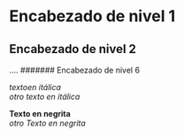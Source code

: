 # Encabezado de nivel 1
## Encabezado de nivel 2
....
####### Encabezado de nivel 6


*textoen itálica*  
_otro texto en itálica_



**Texto en negrita**    
_otro Texto en negrita_

